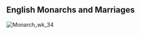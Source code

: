 ## English Monarchs and Marriages
![Monarch_wk_34](https://github.com/user-attachments/assets/e7beb1eb-a6ea-4dd4-a706-3d7c768e0cb9)
